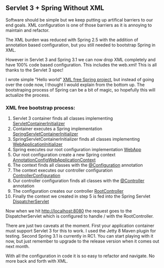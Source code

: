 Servlet 3 + Spring Without XML
---
Software should be simple but we keep putting up artifical barriers to our end goals.  XML configuration is one of those barriers as it is annoying to maintain and refactor.

The XML burden was reduced with Spring 2.5 with the addition of annotation based configuration, but you still needed to bootstrap Spring in XML.

However in Servlet 3 and Spring 3.1 we can now drop XML completely and have 100% code based configuration.  This includes the web.xml!  This is all thanks to the Servlet 3 spec!

I wrote simple "Hello world" [XML free Spring project](https://github.com/Pyrolistical/xml-free-spring), but instead of going over the code now, I thought I would explain from the bottom up.  The bootstraping process of Spring can be a bit of magic, so hopefully this will actualize the process.

### XML free bootstrap process:
1. Servlet 3 container finds all classes implementing [ServletContainerInitializer](http://download.oracle.com/javaee/6/api/javax/servlet/ServletContainerInitializer.html)
2. Container executes a Spring implementation [SpringServletContainerInitializer](http://static.springsource.org/spring/docs/3.1.0.RC1/javadoc-api/org/springframework/web/SpringServletContainerInitializer.html)
3. SpringServletContainerInitializer finds all classes implementing [WebApplicationInitializer](http://static.springsource.org/spring/docs/3.1.0.RC1/javadoc-api/org/springframework/web/WebApplicationInitializer.html)
4. Spring executes our root configuration implementation [WebApp](https://github.com/Pyrolistical/xml-free-spring/blob/master/src/main/java/com/github/pyrolistical/config/WebApp.java)
5. Our root configuration create a new Spring context [AnnotationConfigWebApplicationContext](http://static.springsource.org/spring/docs/3.1.0.RC1/javadoc-api/org/springframework/web/context/support/AnnotationConfigWebApplicationContext.html)
6. The context finds all classes with the [@Configuration](http://static.springsource.org/spring/docs/3.1.0.RC1/javadoc-api/org/springframework/context/annotation/Configuration.html) annotation
7. The context executes our controller configuration [ControllerConfiguration](https://github.com/Pyrolistical/xml-free-spring/blob/master/src/main/java/com/github/pyrolistical/config/ControllerConfiguration.java)
8. Our controller configuration finds all classes with the [@Controller](http://static.springsource.org/spring/docs/3.1.0.RC1/javadoc-api/org/springframework/stereotype/Controller.html) annotation
9. The configuration creates our controller [RootController](https://github.com/Pyrolistical/xml-free-spring/blob/master/src/main/java/com/github/pyrolistical/controller/RootController.java)
10. Finally the context we created in step 5 is fed into the Spring Servlet [DispatcherServlet](http://static.springsource.org/spring/docs/3.1.0.RC1/javadoc-api/org/springframework/web/servlet/DispatcherServlet.html)

Now when we hit [http://localhost:8080](http://localhost:8080) the request goes to the DispatcherServlet which is configured to handle / with the RootController.

There are just two caveats at the moment.  First your application container must support Servlet 3 for this to work.  I used the Jetty 8 Maven plugin for testing.  Second Spring 3.1 is currently in RC1.  You can start playing with it now, but just remember to upgrade to the release version when it comes out next month.

With all the configuration in code it is so easy to refactor and navigate.  No more back and forth with XML.
